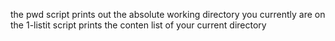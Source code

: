 the pwd script prints out the absolute working directory you currently are on
the 1-listit script prints the conten list of your current directory

